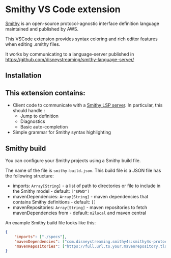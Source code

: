 # Smithy VS Code extension

[Smithy](https://awslabs.github.io/smithy/) is an open-source protocol-agnostic interface definition language maintained and published by AWS.

This VSCode extension provides syntax coloring and rich editor features when editing .smithy files.

It works by communicating to a language-server published in
https://github.com/disneystreaming/smithy-language-server/

## Installation

## This extension contains:

* Client code to communicate with a [Smithy LSP server](https://github.com/disnenystreaming/smithy-language-server). In particular, this should handle :
	* Jump to definition
	* Diagnostics
	* Basic auto-completion
* Simple grammar for Smithy syntax highlighting


## Smithy build

You can configure your Smithy projects using a Smithy build file.

The name of the file is `smithy-build.json`. This build file is a JSON file has the following structure:

- imports: `Array[String]` - a list of path to directories or file to include in the Smithy model - default: `["$PWD"]`
- mavenDependencies: `Array[String]` - maven dependencies that contains Smithy definitions - default: `[]`
- mavenRepositories: `Array[String]` - maven repositories to fetch mavenDependencies from - default: `m2local` and maven central

An example Smithy build file looks like this:

```json
{
	"imports": ["./specs"],
	"mavenDependencies": ["com.disneystreaming.smithy4s:smithy4s-protocol_2.13:latest.stable"],
	"mavenRepositories": ["https://full.url.to.your.mavenrepository.tld"]
}
```
